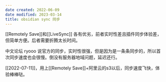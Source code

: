 ```yaml
---
date created: 2022-06-09
date modified: 2023-03-14
title: obsidian sync 同步
---
```


[[Remotely Save]]和[[LiveSync]] 各有优劣，前者实时性差且插件同步体验差，但简单方便。后者需要折腾太长时间。

中文论坛 ryooo 说官方的同步，实时性很强，但是因为是一条条同步的，所以首次同步速度也会很慢。倒没有服务器地域问题，延迟还行。

[[2022-07-11]]，用上[[Remotely Save]]+阿里云的s3以后，同步速度飞快，体验棒棒哒。
